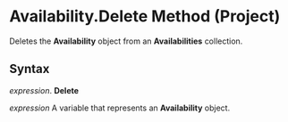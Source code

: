 
# Availability.Delete Method (Project)

Deletes the  **Availability** object from an **Availabilities** collection.


## Syntax

 _expression_. **Delete**

 _expression_ A variable that represents an **Availability** object.

